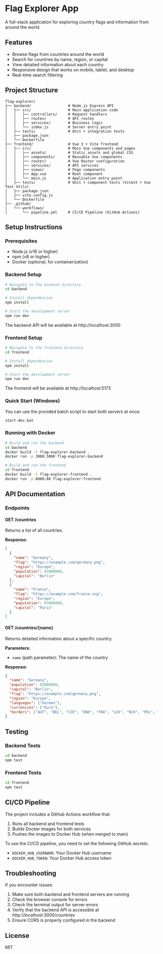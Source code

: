 # Flag Explorer App

A full-stack application for exploring country flags and information from around the world.

## Features

- Browse flags from countries around the world
- Search for countries by name, region, or capital
- View detailed information about each country
- Responsive design that works on mobile, tablet, and desktop
- Real-time search filtering

## Project Structure

```
flag-explorer/
├── backend/                 # Node.js Express API
│   ├── src/                 # Main application code
│   │   ├── controllers/     # Request handlers
│   │   ├── routes/          # API routes
│   │   ├── services/        # Business logic
│   │   └── index.js         # Server entry point
│   ├── tests/               # Unit + integration tests
│   ├── package.json
│   └── Dockerfile
├── frontend/                # Vue 3 + Vite frontend
│   ├── src/                 # Main Vue components and pages
│   │   ├── assets/          # Static assets and global CSS
│   │   ├── components/      # Reusable Vue components
│   │   ├── router/          # Vue Router configuration
│   │   ├── services/        # API services
│   │   ├── views/           # Page components
│   │   ├── App.vue          # Root component
│   │   └── main.js          # Application entry point
│   ├── tests/               # Unit + component tests (Vitest + Vue Test Utils)
│   ├── package.json
│   ├── vite.config.js
│   └── Dockerfile
├── .github/
│   └── workflows/
│       └── pipeline.yml     # CI/CD Pipeline (GitHub Actions)
```

## Setup Instructions

### Prerequisites

- Node.js (v16 or higher)
- npm (v8 or higher)
- Docker (optional, for containerization)

### Backend Setup

```bash
# Navigate to the backend directory
cd backend

# Install dependencies
npm install

# Start the development server
npm run dev
```

The backend API will be available at http://localhost:3000

### Frontend Setup

```bash
# Navigate to the frontend directory
cd frontend

# Install dependencies
npm install

# Start the development server
npm run dev
```

The frontend will be available at http://localhost:5173

### Quick Start (Windows)

You can use the provided batch script to start both servers at once:

```bash
start-dev.bat
```

### Running with Docker

```bash
# Build and run the backend
cd backend
docker build -t flag-explorer-backend .
docker run -p 3000:3000 flag-explorer-backend

# Build and run the frontend
cd frontend
docker build -t flag-explorer-frontend .
docker run -p 8080:80 flag-explorer-frontend
```

## API Documentation

### Endpoints

#### GET /countries

Returns a list of all countries.

**Response:**

```json
[
  {
    "name": "Germany",
    "flag": "https://example.com/germany.png",
    "region": "Europe",
    "population": 83000000,
    "capital": "Berlin"
  },
  {
    "name": "France",
    "flag": "https://example.com/france.svg",
    "region": "Europe",
    "population": 67000000,
    "capital": "Paris"
  }
]
```

#### GET /countries/{name}

Returns detailed information about a specific country.

**Parameters:**

- `name` (path parameter): The name of the country

**Response:**

```json
{
  "name": "Germany",
  "population": 83000000,
  "capital": "Berlin",
  "flag": "https://example.com/germany.png",
  "region": "Europe",
  "languages": ["German"],
  "currencies": ["Euro"],
  "borders": ["AUT", "BEL", "CZE", "DNK", "FRA", "LUX", "NLD", "POL", "CHE"]
}
```

## Testing

### Backend Tests

```bash
cd backend
npm test
```

### Frontend Tests

```bash
cd frontend
npm test
```

## CI/CD Pipeline

The project includes a GitHub Actions workflow that:

1. Runs all backend and frontend tests
2. Builds Docker images for both services
3. Pushes the images to Docker Hub (when merged to main)

To use the CI/CD pipeline, you need to set the following GitHub secrets:

- `DOCKER_HUB_USERNAME`: Your Docker Hub username
- `DOCKER_HUB_TOKEN`: Your Docker Hub access token

## Troubleshooting

If you encounter issues:

1. Make sure both backend and frontend servers are running
2. Check the browser console for errors
3. Check the terminal output for server errors
4. Verify that the backend API is accessible at http://localhost:3000/countries
5. Ensure CORS is properly configured in the backend

## License

MIT